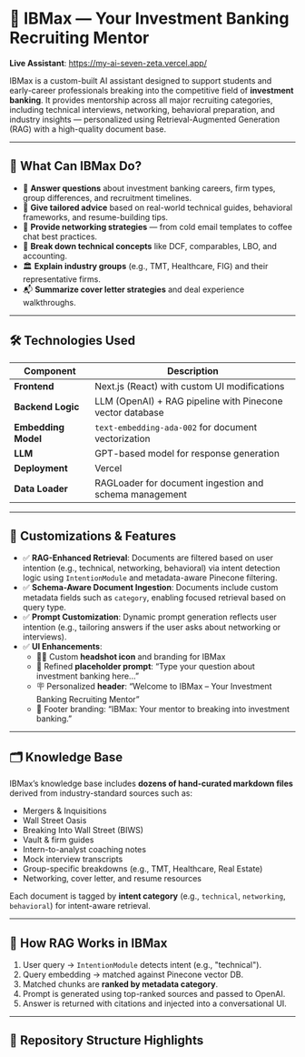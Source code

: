 # 💼 IBMax — Your Investment Banking Recruiting Mentor

**Live Assistant**: https://my-ai-seven-zeta.vercel.app/

IBMax is a custom-built AI assistant designed to support students and early-career professionals breaking into the competitive field of **investment banking**. It provides mentorship across all major recruiting categories, including technical interviews, networking, behavioral preparation, and industry insights — personalized using Retrieval-Augmented Generation (RAG) with a high-quality document base.

---

## 🧠 What Can IBMax Do?

- 💬 **Answer questions** about investment banking careers, firm types, group differences, and recruitment timelines.
- 📄 **Give tailored advice** based on real-world technical guides, behavioral frameworks, and resume-building tips.
- 🧭 **Provide networking strategies** — from cold email templates to coffee chat best practices.
- 🧩 **Break down technical concepts** like DCF, comparables, LBO, and accounting.
- 🏛️ **Explain industry groups** (e.g., TMT, Healthcare, FIG) and their representative firms.
- 📬 **Summarize cover letter strategies** and deal experience walkthroughs.

---

## 🛠 Technologies Used

| Component | Description |
|----------|-------------|
| **Frontend** | Next.js (React) with custom UI modifications |
| **Backend Logic** | LLM (OpenAI) + RAG pipeline with Pinecone vector database |
| **Embedding Model** | `text-embedding-ada-002` for document vectorization |
| **LLM** | GPT-based model for response generation |
| **Deployment** | Vercel |
| **Data Loader** | RAGLoader for document ingestion and schema management |

---

## 📁 Customizations & Features

- ✅ **RAG-Enhanced Retrieval**: Documents are filtered based on user intention (e.g., technical, networking, behavioral) via intent detection logic using `IntentionModule` and metadata-aware Pinecone filtering.
- ✅ **Schema-Aware Document Ingestion**: Documents include custom metadata fields such as `category`, enabling focused retrieval based on query type.
- ✅ **Prompt Customization**: Dynamic prompt generation reflects user intention (e.g., tailoring answers if the user asks about networking or interviews).
- ✅ **UI Enhancements**:
  - 🧑‍🏫 Custom **headshot icon** and branding for IBMax
  - 📝 Refined **placeholder prompt**: “Type your question about investment banking here...”
  - 🪧 Personalized **header**: “Welcome to IBMax – Your Investment Banking Recruiting Mentor”
  - 📎 Footer branding: “IBMax: Your mentor to breaking into investment banking.”

---

## 🗂 Knowledge Base

IBMax’s knowledge base includes **dozens of hand-curated markdown files** derived from industry-standard sources such as:

- Mergers & Inquisitions
- Wall Street Oasis
- Breaking Into Wall Street (BIWS)
- Vault & firm guides
- Intern-to-analyst coaching notes
- Mock interview transcripts
- Group-specific breakdowns (e.g., TMT, Healthcare, Real Estate)
- Networking, cover letter, and resume resources

Each document is tagged by **intent category** (e.g., `technical`, `networking`, `behavioral`) for intent-aware retrieval.

---

## 🧪 How RAG Works in IBMax

1. User query → `IntentionModule` detects intent (e.g., "technical").
2. Query embedding → matched against Pinecone vector DB.
3. Matched chunks are **ranked by metadata category**.
4. Prompt is generated using top-ranked sources and passed to OpenAI.
5. Answer is returned with citations and injected into a conversational UI.

---

## 📎 Repository Structure Highlights

